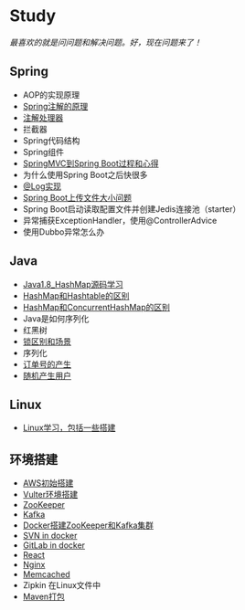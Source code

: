 # Study

  *最喜欢的就是问问题和解决问题。好，现在问题来了！*  

## Spring  
  * AOP的实现原理
  * [Spring注解的原理](https://github.com/kobe24167/Study/blob/master/Spring/Annotation.md)
  * [注解处理器](https://www.cnblogs.com/ganchuanpu/p/9020478.html)
  * 拦截器
  * Spring代码结构
  * Spring组件
  * [SpringMVC到Spring Boot过程和心得](https://github.com/kobe24167/Study/blob/master/Spring/MVC-boot.md)
  * 为什么使用Spring Boot之后快很多
  * [@Log实现](https://github.com/kobe24167/Study/tree/master/exmaple/src/main/java/com/exmaple/annotation)
  * [Spring Boot上传文件大小问题](https://github.com/kobe24167/Study/blob/master/Spring/SpringBootFileSize.md)
  * Spring Boot启动读取配置文件并创建Jedis连接池（starter）
  * 异常捕获ExceptionHandler，使用@ControllerAdvice
  * 使用Dubbo异常怎么办

## Java
  * [Java1.8_HashMap源码学习](https://github.com/kobe24167/Study/blob/master/Java/HashMap.md)
  * [HashMap和Hashtable的区别](https://github.com/kobe24167/Study/blob/master/Java/HashMap和Hashtable的区别.md)
  * [HashMap和ConcurrentHashMap的区别](https://github.com/kobe24167/Study/blob/master/Java/HashMap和ConcurrentHashMap.md)
  * Java是如何序列化
  * 红黑树
  * [锁区别和场景](https://github.com/kobe24167/Study/blob/master/Java/Java锁.md)
  * 序列化
  * [订单号的产生](https://github.com/kobe24167/Study/blob/master/Java/订单号.md)
  * [随机产生用户](https://github.com/kobe24167/Study/blob/master/Java/随机产生用户.md)

## Linux
  * [Linux学习，包括一些搭建](https://github.com/kobe24167/Study/blob/master/Linux.md)

## 环境搭建
  * [AWS初始搭建](https://github.com/kobe24167/Study/blob/master/环境搭建/AWS-ready.md)
  * [Vulter环境搭建](https://github.com/kobe24167/Study/blob/master/环境搭建/vultr-ready.md)
  * [ZooKeeper](https://github.com/kobe24167/Study/blob/master/环境搭建/ZooKeeper.md)
  * [Kafka](https://github.com/kobe24167/Study/blob/master/环境搭建/Kafka.md)
  * [Docker搭建ZooKeeper和Kafka集群](https://github.com/kobe24167/Study/blob/master/环境搭建/Docker搭建ZooKeeper和Kafka集群.md)
  * [SVN in docker](https://github.com/kobe24167/Study/blob/master/环境搭建/docker-svn.md)
  * [GitLab in docker](https://docs.gitlab.com/omnibus/docker/README.html)
  * [React](https://github.com/kobe24167/Study/blob/master/环境搭建/React.md)
  * [Nginx](https://github.com/kobe24167/Study/blob/master/环境搭建/Nginx.md)
  * [Memcached](https://github.com/kobe24167/Study/blob/master/环境搭建/Memcached.md)
  * Zipkin 在Linux文件中
  * [Maven打包](https://github.com/kobe24167/Study/blob/master/环境搭建/mvn.md)